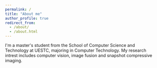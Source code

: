 ```yaml
---
permalink: /
title: "About me"
author_profile: true
redirect_from: 
  - /about/
  - /about.html
---
```


I'm a master's student from the School of Computer Science and Technology at UESTC, majoring in Computer Technology. My research intrest includes computer vision, image fusion and snapshot compressive imaging.
